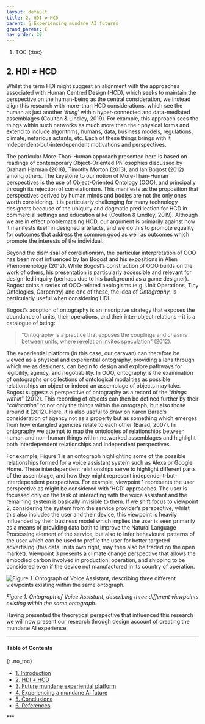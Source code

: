 ```yaml
---
layout: default
title: 2. HDI ≠ HCD
parent: § Experiencing mundane AI futures  
grand_parent: E
nav_order: 20 
---
```

<style>
.dont-break-out {
  /* These are technically the same, but use both */
  overflow-wrap: break-word;
  word-wrap: break-word;

     -ms-word-break: break-all;
  /* This is the dangerous one in WebKit, as it breaks things wherever */
  word-break: break-all;
  /* Instead use this non-standard one: */
  word-break: break-word;
}

.youtube-container {
    position: relative;
    width: 100%;
    height: 0;
    padding-bottom: 56.25%;
}
.youtube-video {
    position: absolute;
    top: 0;
    left: 0;
    width: 100%;
    height: 100%;
}

</style>

<div class="dont-break-out" markdown="1">

1. TOC
{:toc}

## 2. HDI ≠ HCD
Whilst the term HDI might suggest an alignment with the approaches associated with Human Centred Design (HCD), which seeks to maintain the perspective on the human-being as the central consideration, we instead align this research with more-than HCD considerations, which see the human as just another ‘*thing*’ within hyper-connected and data-mediated assemblages (Coulton & Lindley, 2019). For example, this approach sees the things within such networks as much more than their physical forms and extend to include algorithms, humans, data, business models, regulations, climate, nefarious actants, etc. Each of these things brings with it independent-but-interdependent motivations and perspectives.

The particular More-Than-Human approach presented here is based on readings of contemporary Object-Oriented Philosophies discussed by Graham Harman (2018), Timothy Morton (2013), and Ian Bogost (2012) among others. The keystone to our notion of More-Than-Human perspectives is the use of Object-Oriented Ontology (OOO), and principally through its rejection of correlationism. This manifests as the proposition that perspectives derived by human minds and bodies are not the only ones worth considering. It is particularly challenging for many technology designers because of the ubiquity and dogmatic predilection for HCD in commercial settings and education alike (Coulton & Lindley, 2019). Although we are in effect problematising HCD, our argument is primarily against how it manifests itself in designed artefacts, and we do this to promote equality for outcomes that address the common good as well as outcomes which promote the interests of the individual.

Beyond the dismissal of correlationism, the particular interpretation of OOO has been most influenced by Ian Bogost and his expositions in Alien Phenomenology (2012). While Bogost’s construction of OOO builds on the work of others, his presentation is particularly accessible and relevant for design-led inquiry (perhaps due to his background as a game designer). Bogost coins a series of OOO-related neologisms (e.g. Unit Operations, Tiny Ontologies, Carpentry) and one of these, the idea of *Ontography*, is particularly useful when considering HDI.

Bogost’s adoption of ontography is an inscriptive strategy that exposes the abundance of units, their operations, and their inter-object relations – it is a catalogue of being:

> “Ontography is a practice that exposes the couplings and chasms between units, where revelation invites speculation” (2012).

The experiential platform (in this case, our caravan) can therefore be viewed as a physical and experiential ontography, providing a lens through which we as designers, can begin to design and explore pathways for legibility, agency, and negotiability. In OOO, ontography is the examination of ontographs or collections of ontological modalities as possible relationships an object or indeed an assemblage of objects may take. Bogost suggests a perspective of ontography as a record of the “*things within*” (2012). This recording of objects can then be defined further by their “*collocation*” to not only the things within the ontograph, but also those around it (2012). Here, it is also useful to draw on Karen Barad’s consideration of agency not as a property but as something which emerges from how entangled agencies relate to each other (Barad, 2007). In ontography we attempt to map the ontologies of relationships between human and non-human things within networked assemblages and highlight both interdependent relationships and independent perspectives.

For example, Figure 1 is an ontograph highlighting some of the possible relationships formed for a voice assistant system such as Alexa or Google Home. These interdependent relationships serve to highlight different parts of the assemblage, and how they might represent independent-but-interdependent perspectives. For example, viewpoint 1 represents the user perspective as might be considered with ‘HCD’ approaches. The user is focussed only on the task of interacting with the voice  assistant and the remaining system is basically invisible to them. If we shift focus to viewpoint 2, considering the system from the service provider’s perspective, whilst this also includes the user and their device, this viewpoint is heavily influenced by their business model which implies the user is seen primarily as a means of providing data both to improve the Natural Language Processing element of the service, but also to infer behavioural patterns of the user which can be used to profile the user for better targeted advertising (this data, in its own right, may then also be traded on the open market). Viewpoint 3 presents a climate change perspective that allows the embodied carbon involved in production, operation, and shipping to be considered even if the device not manufactured in its country of operation.

![Figure 1. Ontograph of Voice Assistant, describing three different viewpoints existing within the same ontograph.](https://statics.bsafes.com/images/papers/Experiencing-mundane-AI-futures-fig-1.png)

*Figure 1. Ontograph of Voice Assistant, describing three different viewpoints existing within the same ontograph.*

Having presented the theoretical perspective that influenced this research we will now present our research through design account of creating the mundane AI experience.

***

#### Table of Contents
{: .no_toc}

<ul><li> <a href="/docs/E/Experiencing-mundane-AI-futures-1/">
1. Introduction</a></li><li> <a href="/docs/E/Experiencing-mundane-AI-futures-2/">
2. HDI ≠ HCD</a></li><li> <a href="/docs/E/Experiencing-mundane-AI-futures-3/">
3. Future mundane experiential platform</a></li><li> <a href="/docs/E/Experiencing-mundane-AI-futures-4/">
4. Experiencing a mundane AI future</a></li><li> <a href="/docs/E/Experiencing-mundane-AI-futures-5/">
5. Conclusions</a></li><li> <a href="/docs/E/Experiencing-mundane-AI-futures-6/">
6. References</a></li></ul>
***

</div>
